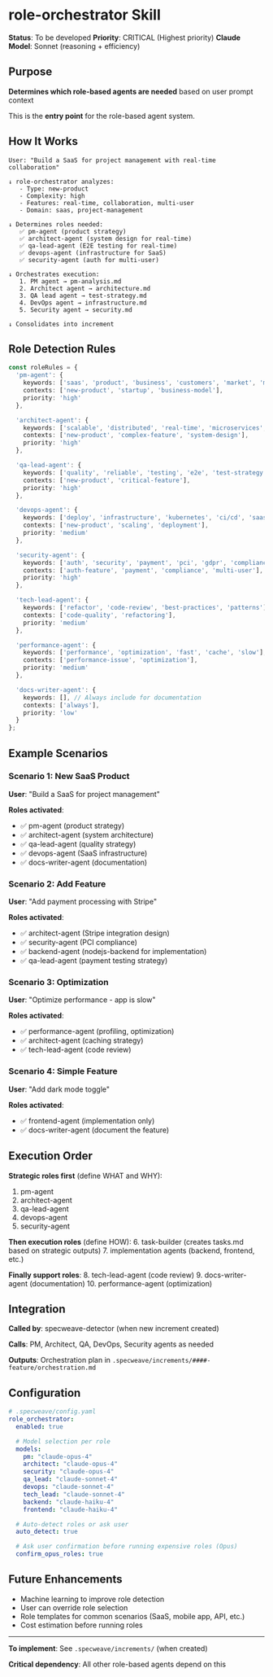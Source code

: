 # role-orchestrator Skill

**Status**: To be developed
**Priority**: CRITICAL (Highest priority)
**Claude Model**: Sonnet (reasoning + efficiency)

## Purpose

**Determines which role-based agents are needed** based on user prompt context

This is the **entry point** for the role-based agent system.

## How It Works

```
User: "Build a SaaS for project management with real-time collaboration"

↓ role-orchestrator analyzes:
   - Type: new-product
   - Complexity: high
   - Features: real-time, collaboration, multi-user
   - Domain: saas, project-management

↓ Determines roles needed:
   ✅ pm-agent (product strategy)
   ✅ architect-agent (system design for real-time)
   ✅ qa-lead-agent (E2E testing for real-time)
   ✅ devops-agent (infrastructure for SaaS)
   ✅ security-agent (auth for multi-user)

↓ Orchestrates execution:
   1. PM agent → pm-analysis.md
   2. Architect agent → architecture.md
   3. QA lead agent → test-strategy.md
   4. DevOps agent → infrastructure.md
   5. Security agent → security.md

↓ Consolidates into increment
```

## Role Detection Rules

```typescript
const roleRules = {
  'pm-agent': {
    keywords: ['saas', 'product', 'business', 'customers', 'market', 'mvp'],
    contexts: ['new-product', 'startup', 'business-model'],
    priority: 'high'
  },

  'architect-agent': {
    keywords: ['scalable', 'distributed', 'real-time', 'microservices', 'architecture'],
    contexts: ['new-product', 'complex-feature', 'system-design'],
    priority: 'high'
  },

  'qa-lead-agent': {
    keywords: ['quality', 'reliable', 'testing', 'e2e', 'test-strategy'],
    contexts: ['new-product', 'critical-feature'],
    priority: 'high'
  },

  'devops-agent': {
    keywords: ['deploy', 'infrastructure', 'kubernetes', 'ci/cd', 'saas', 'production'],
    contexts: ['new-product', 'scaling', 'deployment'],
    priority: 'medium'
  },

  'security-agent': {
    keywords: ['auth', 'security', 'payment', 'pci', 'gdpr', 'compliance'],
    contexts: ['auth-feature', 'payment', 'compliance', 'multi-user'],
    priority: 'high'
  },

  'tech-lead-agent': {
    keywords: ['refactor', 'code-review', 'best-practices', 'patterns'],
    contexts: ['code-quality', 'refactoring'],
    priority: 'medium'
  },

  'performance-agent': {
    keywords: ['performance', 'optimization', 'fast', 'cache', 'slow'],
    contexts: ['performance-issue', 'optimization'],
    priority: 'medium'
  },

  'docs-writer-agent': {
    keywords: [], // Always include for documentation
    contexts: ['always'],
    priority: 'low'
  }
};
```

## Example Scenarios

### Scenario 1: New SaaS Product

**User**: "Build a SaaS for project management"

**Roles activated**:
- ✅ pm-agent (product strategy)
- ✅ architect-agent (system architecture)
- ✅ qa-lead-agent (quality strategy)
- ✅ devops-agent (SaaS infrastructure)
- ✅ docs-writer-agent (documentation)

### Scenario 2: Add Feature

**User**: "Add payment processing with Stripe"

**Roles activated**:
- ✅ architect-agent (Stripe integration design)
- ✅ security-agent (PCI compliance)
- ✅ backend-agent (nodejs-backend for implementation)
- ✅ qa-lead-agent (payment testing strategy)

### Scenario 3: Optimization

**User**: "Optimize performance - app is slow"

**Roles activated**:
- ✅ performance-agent (profiling, optimization)
- ✅ architect-agent (caching strategy)
- ✅ tech-lead-agent (code review)

### Scenario 4: Simple Feature

**User**: "Add dark mode toggle"

**Roles activated**:
- ✅ frontend-agent (implementation only)
- ✅ docs-writer-agent (document the feature)

## Execution Order

**Strategic roles first** (define WHAT and WHY):
1. pm-agent
2. architect-agent
3. qa-lead-agent
4. devops-agent
5. security-agent

**Then execution roles** (define HOW):
6. task-builder (creates tasks.md based on strategic outputs)
7. implementation agents (backend, frontend, etc.)

**Finally support roles**:
8. tech-lead-agent (code review)
9. docs-writer-agent (documentation)
10. performance-agent (optimization)

## Integration

**Called by**: specweave-detector (when new increment created)

**Calls**: PM, Architect, QA, DevOps, Security agents as needed

**Outputs**: Orchestration plan in `.specweave/increments/####-feature/orchestration.md`

## Configuration

```yaml
# .specweave/config.yaml
role_orchestrator:
  enabled: true

  # Model selection per role
  models:
    pm: "claude-opus-4"
    architect: "claude-opus-4"
    security: "claude-opus-4"
    qa_lead: "claude-sonnet-4"
    devops: "claude-sonnet-4"
    tech_lead: "claude-sonnet-4"
    backend: "claude-haiku-4"
    frontend: "claude-haiku-4"

  # Auto-detect roles or ask user
  auto_detect: true

  # Ask user confirmation before running expensive roles (Opus)
  confirm_opus_roles: true
```

## Future Enhancements

- Machine learning to improve role detection
- User can override role selection
- Role templates for common scenarios (SaaS, mobile app, API, etc.)
- Cost estimation before running roles

---

**To implement**: See `.specweave/increments/` (when created)

**Critical dependency**: All other role-based agents depend on this
